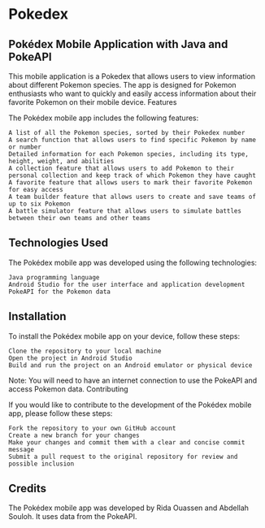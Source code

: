 # Pokedex
## Pokédex Mobile Application with Java and PokeAPI

This mobile application is a Pokedex that allows users to view information about different Pokemon species. The app is designed for Pokemon enthusiasts who want to quickly and easily access information about their favorite Pokemon on their mobile device.
Features

The Pokédex mobile app includes the following features:

    A list of all the Pokemon species, sorted by their Pokedex number
    A search function that allows users to find specific Pokemon by name or number
    Detailed information for each Pokemon species, including its type, height, weight, and abilities
    A collection feature that allows users to add Pokemon to their personal collection and keep track of which Pokemon they have caught
    A favorite feature that allows users to mark their favorite Pokemon for easy access
    A team builder feature that allows users to create and save teams of up to six Pokemon
    A battle simulator feature that allows users to simulate battles between their own teams and other teams

## Technologies Used

The Pokédex mobile app was developed using the following technologies:

    Java programming language
    Android Studio for the user interface and application development
    PokeAPI for the Pokemon data

## Installation

To install the Pokédex mobile app on your device, follow these steps:

    Clone the repository to your local machine
    Open the project in Android Studio
    Build and run the project on an Android emulator or physical device

Note: You will need to have an internet connection to use the PokeAPI and access Pokemon data.
Contributing

If you would like to contribute to the development of the Pokédex mobile app, please follow these steps:

    Fork the repository to your own GitHub account
    Create a new branch for your changes
    Make your changes and commit them with a clear and concise commit message
    Submit a pull request to the original repository for review and possible inclusion

## Credits

The Pokédex mobile app was developed by Rida Ouassen and Abdellah Souloh. It uses data from the PokeAPI.
